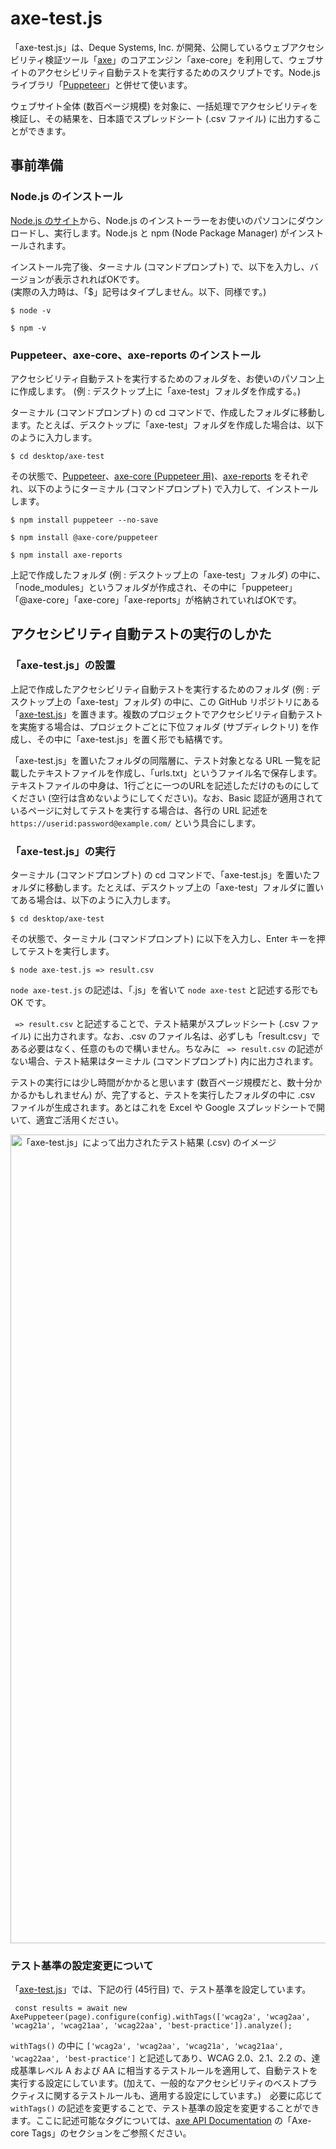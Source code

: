 # axe-test.js

「axe-test.js」は、Deque Systems, Inc. が開発、公開しているウェブアクセシビリティ検証ツール「[axe](https://www.deque.com/axe/)」のコアエンジン「axe-core」を利用して、ウェブサイトのアクセシビリティ自動テストを実行するためのスクリプトです。Node.js ライブラリ「[Puppeteer](https://pptr.dev/)」と併せて使います。

ウェブサイト全体 (数百ページ規模) を対象に、一括処理でアクセシビリティを検証し、その結果を、日本語でスプレッドシート (.csv ファイル) に出力することができます。

## 事前準備

### Node.js のインストール

[Node.js のサイト](https://nodejs.org/ja/)から、Node.js のインストーラーをお使いのパソコンにダウンロードし、実行します。Node.js と npm (Node Package Manager) がインストールされます。

インストール完了後、ターミナル (コマンドプロンプト) で、以下を入力し、バージョンが表示されればOKです。<br>(実際の入力時は、「$」記号はタイプしません。以下、同様です。)

```
$ node -v
```
```
$ npm -v
```

### Puppeteer、axe-core、axe-reports のインストール

アクセシビリティ自動テストを実行するためのフォルダを、お使いのパソコン上に作成します。 (例 : デスクトップ上に「axe-test」フォルダを作成する。)

ターミナル (コマンドプロンプト) の cd コマンドで、作成したフォルダに移動します。たとえば、デスクトップに「axe-test」フォルダを作成した場合は、以下のように入力します。
```
$ cd desktop/axe-test
```

その状態で、[Puppeteer](https://pptr.dev/)、[axe-core (Puppeteer 用)](https://www.npmjs.com/package/@axe-core/puppeteer)、[axe-reports](https://www.npmjs.com/package/axe-reports) をそれぞれ、以下のようにターミナル (コマンドプロンプト) で入力して、インストールします。
```
$ npm install puppeteer --no-save
```
```
$ npm install @axe-core/puppeteer
```
```
$ npm install axe-reports
```

上記で作成したフォルダ (例 : デスクトップ上の「axe-test」フォルダ) の中に、「node_modules」というフォルダが作成され、その中に「puppeteer」「@axe-core」「axe-core」「axe-reports」が格納されていればOKです。

## アクセシビリティ自動テストの実行のしかた

### 「axe-test.js」の設置

上記で作成したアクセシビリティ自動テストを実行するためのフォルダ (例 : デスクトップ上の「axe-test」フォルダ) の中に、この GitHub リポジトリにある「[axe-test.js](https://github.com/caztcha/axe-test/blob/main/axe-test.js)」を置きます。複数のプロジェクトでアクセシビリティ自動テストを実施する場合は、プロジェクトごとに下位フォルダ (サブディレクトリ) を作成し、その中に「axe-test.js」を置く形でも結構です。

「axe-test.js」を置いたフォルダの同階層に、テスト対象となる URL 一覧を記載したテキストファイルを作成し、「urls.txt」というファイル名で保存します。テキストファイルの中身は、1行ごとに一つのURLを記述しただけのものにしてください (空行は含めないようにしてください)。なお、Basic 認証が適用されているページに対してテストを実行する場合は、各行の URL 記述を `https://userid:password@example.com/` という具合にします。

### 「axe-test.js」の実行

ターミナル (コマンドプロンプト) の cd コマンドで、「axe-test.js」を置いたフォルダに移動します。たとえば、デスクトップ上の「axe-test」フォルダに置いてある場合は、以下のように入力します。
```
$ cd desktop/axe-test
```

その状態で、ターミナル (コマンドプロンプト) に以下を入力し、Enter キーを押してテストを実行します。
```
$ node axe-test.js => result.csv
```

`node axe-test.js` の記述は、「.js」を省いて `node axe-test` と記述する形でも OK です。

` => result.csv` と記述することで、テスト結果がスプレッドシート (.csv ファイル) に出力されます。なお、.csv のファイル名は、必ずしも「result.csv」である必要はなく、任意のもので構いません。ちなみに ` => result.csv` の記述がない場合、テスト結果はターミナル (コマンドプロンプト) 内に出力されます。

テストの実行には少し時間がかかると思います (数百ページ規模だと、数十分かかるかもしれません) が、完了すると、テストを実行したフォルダの中に .csv ファイルが生成されます。あとはこれを Excel や Google スプレッドシートで開いて、適宜ご活用ください。

<img width="1294" alt="「axe-test.js」によって出力されたテスト結果 (.csv) のイメージ" src="https://user-images.githubusercontent.com/17394690/108782594-32fb7900-75af-11eb-9d3c-df336d43dc0f.png">


### テスト基準の設定変更について

 「[axe-test.js](https://github.com/caztcha/axe-test/blob/main/axe-test.js)」では、下記の行 (45行目) で、テスト基準を設定しています。
```
 const results = await new AxePuppeteer(page).configure(config).withTags(['wcag2a', 'wcag2aa', 'wcag21a', 'wcag21aa', 'wcag22aa', 'best-practice']).analyze();
 ```

`withTags()` の中に `['wcag2a', 'wcag2aa', 'wcag21a', 'wcag21aa', 'wcag22aa', 'best-practice']` と記述してあり、WCAG 2.0、2.1、2.2 の、達成基準レベル A および AA に相当するテストルールを適用して、自動テストを実行する設定にしています。(加えて、一般的なアクセシビリティのベストプラクティスに関するテストルールも、適用する設定にしています。)　必要に応じて `withTags()` の記述を変更することで、テスト基準の設定を変更することができます。ここに記述可能なタグについては、[axe API Documentation](https://www.deque.com/axe/core-documentation/api-documentation/) の「Axe-core Tags」のセクションをご参照ください。





















